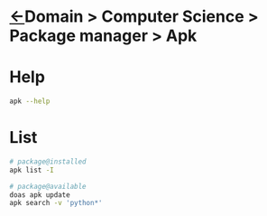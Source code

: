 <head><link rel="stylesheet" href="../../md.css"/><script src="../../md.js"></script></head>

[//]: #(Reference)
[Repo_Readme]:    ../README.md
[Object_List]:       ./list/object_list.md
[Reference_List]:    ./list/reference_list.md

# [&larr;][Repo_Readme]Domain > Computer Science > Package manager > Apk

# Help
```bash
apk --help
```

# List
```bash
# package@installed
apk list -I

# package@available
doas apk update
apk search -v 'python*'
```